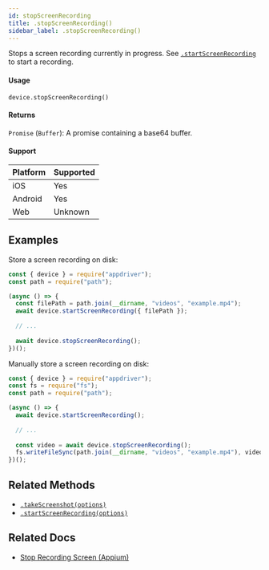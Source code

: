 ```yaml
---
id: stopScreenRecording
title: .stopScreenRecording()
sidebar_label: .stopScreenRecording()
---
```


Stops a screen recording currently in progress. See [`.startScreenRecording`](./startScreenRecording.md) to start a recording.

#### Usage

```text
device.stopScreenRecording()
```

#### Returns

`Promise` (`Buffer`): A promise containing a base64 buffer.

#### Support

| Platform | Supported |
| -------- | --------- |
| iOS      | Yes       |
| Android  | Yes       |
| Web      | Unknown   |

## Examples

Store a screen recording on disk:

```javascript
const { device } = require("appdriver");
const path = require("path");

(async () => {
  const filePath = path.join(__dirname, "videos", "example.mp4");
  await device.startScreenRecording({ filePath });
  
  // ...
  
  await device.stopScreenRecording();
})();
```

Manually store a screen recording on disk:

```javascript
const { device } = require("appdriver");
const fs = require("fs");
const path = require("path");

(async () => {
  await device.startScreenRecording();
  
  // ...
  
  const video = await device.stopScreenRecording();
  fs.writeFileSync(path.join(__dirname, "videos", "example.mp4"), video);
})();
```

## Related Methods

- [`.takeScreenshot(options)`](./takeScreenshot.md)
- [`.startScreenRecording(options)`](./startScreenRecording.md)

## Related Docs

- [Stop Recording Screen (Appium)](http://appium.io/docs/en/commands/device/recording-screen/stop-recording-screen/)